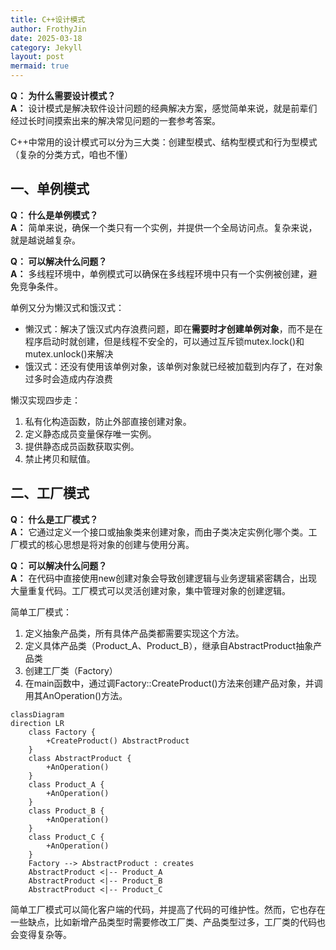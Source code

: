 ```yaml
---
title: C++设计模式
author: FrothyJin
date: 2025-03-18
category: Jekyll
layout: post
mermaid: true
---
```


**Q： 为什么需要设计模式？**<br>
**A：** 设计模式是解决软件设计问题的经典解决方案，感觉简单来说，就是前辈们经过长时间摸索出来的解决常见问题的一套参考答案。

C++中常用的设计模式可以分为三大类：创建型模式、结构型模式和行为型模式（复杂的分类方式，咱也不懂）

## 一、单例模式

**Q： 什么是单例模式？**<br>
**A：** 简单来说，确保一个类只有一个实例，并提供一个全局访问点。复杂来说，就是越说越复杂。

**Q： 可以解决什么问题？**<br>
**A：** 多线程环境中，单例模式可以确保在多线程环境中只有一个实例被创建，避免竞争条件。

单例又分为懒汉式和饿汉式：
- 懒汉式：解决了饿汉式内存浪费问题，即在**需要时才创建单例对象**，而不是在程序启动时就创建，但是线程不安全的，可以通过互斥锁mutex.lock()和mutex.unlock()来解决
- 饿汉式：还没有使用该单例对象，该单例对象就已经被加载到内存了，在对象过多时会造成内存浪费


懒汉实现四步走：
1. 私有化构造函数，防止外部直接创建对象。
1. 定义静态成员变量保存唯一实例。
1. 提供静态成员函数获取实例。
1. 禁止拷贝和赋值。


## 二、工厂模式

**Q： 什么是工厂模式？**<br>
**A：** 它通过定义一个接口或抽象类来创建对象，而由子类决定实例化哪个类。工厂模式的核心思想是将对象的创建与使用分离。

**Q： 可以解决什么问题？**<br>
**A：** 在代码中直接使用new创建对象会导致创建逻辑与业务逻辑紧密耦合，出现大量重复代码。工厂模式可以灵活创建对象，集中管理对象的创建逻辑。

简单工厂模式：
1. 定义抽象产品类，所有具体产品类都需要实现这个方法。
1. 定义具体产品类（Product_A、Product_B），继承自AbstractProduct抽象产品类
1. 创建工厂类（Factory）
1. 在main函数中，通过调Factory::CreateProduct()方法来创建产品对象，并调用其AnOperation()方法。

```mermaid
classDiagram
direction LR
    class Factory {
        +CreateProduct() AbstractProduct
    }
    class AbstractProduct {
        +AnOperation()
    }
    class Product_A {
        +AnOperation()
    }
    class Product_B {
        +AnOperation()
    }
    class Product_C {
        +AnOperation()
    }
    Factory --> AbstractProduct : creates
    AbstractProduct <|-- Product_A
    AbstractProduct <|-- Product_B
    AbstractProduct <|-- Product_C
```

简单工厂模式可以简化客户端的代码，并提高了代码的可维护性。然而，它也存在一些缺点，比如新增产品类型时需要修改工厂类、产品类型过多，工厂类的代码也会变得复杂等。